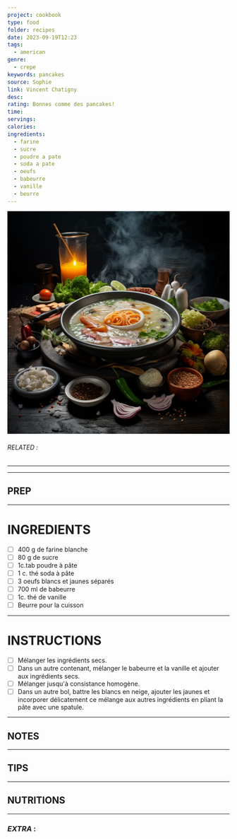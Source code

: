 ```yaml
---
project: cookbook
type: food
folder: recipes
date: 2023-09-19T12:23
tags:
  - american
genre:
  - crepe
keywords: pancakes
source: Sophie
link: Vincent Chatigny
desc: 
rating: Bonnes comme des pancakes!
time: 
servings: 
calories: 
ingredients:
  - farine
  - sucre
  - poudre a pate
  - soda a pate
  - oeufs
  - babeurre
  - vanille
  - beurre
---
```


![IMAGE](_default.png)

###### *RELATED* : 
---


---
## PREP



---
# INGREDIENTS

- [ ] 400 g de farine blanche
- [ ] 80 g de sucre
- [ ] 1c.tab poudre à pâte
- [ ] 1 c. thé soda à pâte
- [ ] 3 oeufs blancs et jaunes séparés
- [ ] 700 ml de babeurre
- [ ] 1c. thé de vanille
- [ ] Beurre pour la cuisson

---
# INSTRUCTIONS

- [ ] Mélanger les ingrédients secs.
- [ ] Dans un autre contenant, mélanger le babeurre et la vanille et ajouter aux ingrédients secs.
- [ ] Mélanger jusqu'à consistance homogène.
- [ ] Dans un autre bol, battre les blancs en neige, ajouter les jaunes et incorporer délicatement ce mélange aux autres ingrédients en pliant la pâte avec une spatule.

---
## NOTES



---
## TIPS



---
## NUTRITIONS



---
### *EXTRA* :



